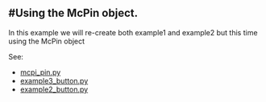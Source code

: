 #Using the McPin object.
----
In this example we will re-create both example1 and example2 but this time using the McPin object

See:
- [mcpi_pin.py](mcpi_pin.py)
- [example3_button.py](example3_button.py)
- [example2_button.py](example2_button.py)